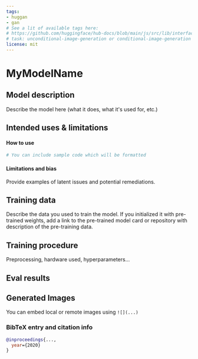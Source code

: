 ```yaml
---
tags:
- huggan
- gan
# See a lit of available tags here:
# https://github.com/huggingface/hub-docs/blob/main/js/src/lib/interfaces/Types.ts#L12
# task: unconditional-image-generation or conditional-image-generation or image-to-image
license: mit
---
```


# MyModelName

## Model description

Describe the model here (what it does, what it's used for, etc.)

## Intended uses & limitations

#### How to use

```python
# You can include sample code which will be formatted
```

#### Limitations and bias

Provide examples of latent issues and potential remediations.

## Training data

Describe the data you used to train the model.
If you initialized it with pre-trained weights, add a link to the pre-trained model card or repository with description of the pre-training data.

## Training procedure

Preprocessing, hardware used, hyperparameters...

## Eval results

## Generated Images

You can embed local or remote images using `![](...)`

### BibTeX entry and citation info

```bibtex
@inproceedings{...,
  year={2020}
}
```